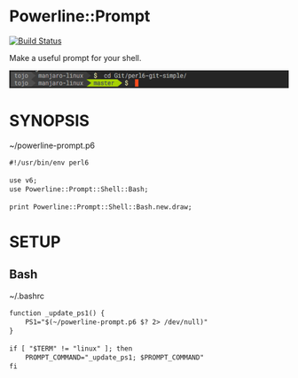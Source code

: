 # Powerline::Prompt
[![Build Status](https://travis-ci.org/7ojo/perl6-powerline-prompt.svg?branch=master)](https://travis-ci.org/7ojo/perl6-powerline-prompt)

Make a useful prompt for your shell.

![Screenshot](https://raw.githubusercontent.com/7ojo/perl6-powerline-prompt/master/examples/powerline-prompt.png)

# SYNOPSIS

~/powerline-prompt.p6

    #!/usr/bin/env perl6

    use v6;
    use Powerline::Prompt::Shell::Bash;

    print Powerline::Prompt::Shell::Bash.new.draw;

# SETUP

## Bash

~/.bashrc

    function _update_ps1() {
        PS1="$(~/powerline-prompt.p6 $? 2> /dev/null)"
    }

    if [ "$TERM" != "linux" ]; then
        PROMPT_COMMAND="_update_ps1; $PROMPT_COMMAND"
    fi

